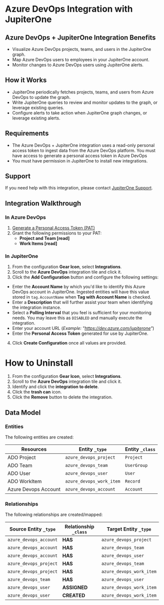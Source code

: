 # Azure DevOps Integration with JupiterOne

## Azure DevOps + JupiterOne Integration Benefits

- Visualize Azure DevOps projects, teams, and users in the JupiterOne graph.
- Map Azure DevOps users to employees in your JupiterOne account.
- Monitor changes to Azure DevOps users using JupiterOne alerts.

## How it Works

- JupiterOne periodically fetches projects, teams, and users from Azure DevOps
  to update the graph.
- Write JupiterOne queries to review and monitor updates to the graph, or
  leverage existing queries.
- Configure alerts to take action when JupiterOne graph changes, or leverage
  existing alerts.

## Requirements

- The Azure DevOps + JupiterOne integration uses a read-only personal access
  token to ingest data from the Azure DevOps platform. You must have access to
  generate a personal access token in Azure DevOps
- You must have permission in JupiterOne to install new integrations.

## Support

If you need help with this integration, please contact
[JupiterOne Support](https://community.askj1.com).

## Integration Walkthrough

### In Azure DevOps

1. [Generate a Personal Access Token (PAT)](https://docs.microsoft.com/en-us/azure/devops/organizations/accounts/use-personal-access-tokens-to-authenticate)
2. Grant the following permissions to your PAT:
   - **Project and Team [read]**
   - **Work Items [read]**

### In JupiterOne

1. From the configuration **Gear Icon**, select **Integrations**.
2. Scroll to the **Azure DevOps** integration tile and click it.
3. Click the **Add Configuration** button and configure the following settings:

- Enter the **Account Name** by which you'd like to identify this Azure DevOps
  account in JupiterOne. Ingested entities will have this value stored in
  `tag.AccountName` when **Tag with Account Name** is checked.
- Enter a **Description** that will further assist your team when identifying
  the integration instance.
- Select a **Polling Interval** that you feel is sufficient for your monitoring
  needs. You may leave this as `DISABLED` and manually execute the integration.
- Enter your account URL (_Example: "https://dev.azure.com/jupiterone"_)
- Enter the **Personal Access Token** generated for use by JupiterOne.

4. Click **Create Configuration** once all values are provided.

# How to Uninstall

1. From the configuration **Gear Icon**, select **Integrations**.
2. Scroll to the **Azure DevOps** integration tile and click it.
3. Identify and click the **integration to delete**.
4. Click the **trash can** icon.
5. Click the **Remove** button to delete the integration.

<!-- {J1_DOCUMENTATION_MARKER_START} -->
<!--
********************************************************************************
NOTE: ALL OF THE FOLLOWING DOCUMENTATION IS GENERATED USING THE
"j1-integration document" COMMAND. DO NOT EDIT BY HAND! PLEASE SEE THE DEVELOPER
DOCUMENTATION FOR USAGE INFORMATION:

https://github.com/JupiterOne/sdk/blob/master/docs/integrations/development.md
********************************************************************************
-->

## Data Model

### Entities

The following entities are created:

| Resources            | Entity `_type`           | Entity `_class` |
| -------------------- | ------------------------ | --------------- |
| ADO Project          | `azure_devops_project`   | `Project`       |
| ADO Team             | `azure_devops_team`      | `UserGroup`     |
| ADO User             | `azure_devops_user`      | `User`          |
| ADO WorkItem         | `azure_devops_work_item` | `Record`        |
| Azure Devops Account | `azure_devops_account`   | `Account`       |

### Relationships

The following relationships are created/mapped:

| Source Entity `_type`  | Relationship `_class` | Target Entity `_type`    |
| ---------------------- | --------------------- | ------------------------ |
| `azure_devops_account` | **HAS**               | `azure_devops_project`   |
| `azure_devops_account` | **HAS**               | `azure_devops_team`      |
| `azure_devops_account` | **HAS**               | `azure_devops_user`      |
| `azure_devops_project` | **HAS**               | `azure_devops_team`      |
| `azure_devops_project` | **HAS**               | `azure_devops_work_item` |
| `azure_devops_team`    | **HAS**               | `azure_devops_user`      |
| `azure_devops_user`    | **ASSIGNED**          | `azure_devops_work_item` |
| `azure_devops_user`    | **CREATED**           | `azure_devops_work_item` |

<!--
********************************************************************************
END OF GENERATED DOCUMENTATION AFTER BELOW MARKER
********************************************************************************
-->
<!-- {J1_DOCUMENTATION_MARKER_END} -->
